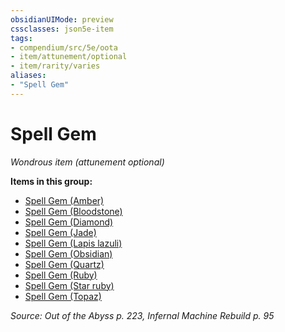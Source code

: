 ```yaml
---
obsidianUIMode: preview
cssclasses: json5e-item
tags:
- compendium/src/5e/oota
- item/attunement/optional
- item/rarity/varies
aliases: 
- "Spell Gem"
---
```

# Spell Gem
*Wondrous item (attunement optional)*  


**Items in this group:**

- [Spell Gem (Amber)](2-Mechanics/CLI/items/spell-gem-amber-oota.md)
- [Spell Gem (Bloodstone)](2-Mechanics/CLI/items/spell-gem-bloodstone-oota.md)
- [Spell Gem (Diamond)](2-Mechanics/CLI/items/spell-gem-diamond-oota.md)
- [Spell Gem (Jade)](2-Mechanics/CLI/items/spell-gem-jade-oota.md)
- [Spell Gem (Lapis lazuli)](2-Mechanics/CLI/items/spell-gem-lapis-lazuli-oota.md)
- [Spell Gem (Obsidian)](2-Mechanics/CLI/items/spell-gem-obsidian-oota.md)
- [Spell Gem (Quartz)](2-Mechanics/CLI/items/spell-gem-quartz-oota.md)
- [Spell Gem (Ruby)](2-Mechanics/CLI/items/spell-gem-ruby-oota.md)
- [Spell Gem (Star ruby)](2-Mechanics/CLI/items/spell-gem-star-ruby-oota.md)
- [Spell Gem (Topaz)](2-Mechanics/CLI/items/spell-gem-topaz-oota.md)

*Source: Out of the Abyss p. 223, Infernal Machine Rebuild p. 95*
